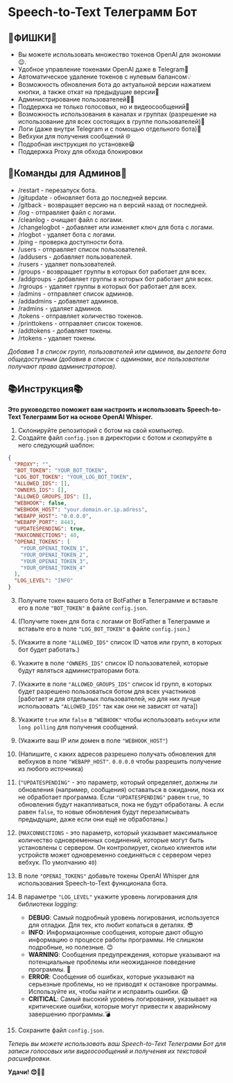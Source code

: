 # Speech-to-Text Телеграмм Бот


## 🌟ФИШКИ🌟

- Вы можете использовать множество токенов OpenAI для экономии😉.
- Удобное управление токенами OpenAI даже в Telegram🤖
- Автоматическое удаление токенов с нулевым балансом💡
- Возможность обновления бота до актуальной версии нажатием кнопки, а также откат на предыдущие версии👾
- Администрирование пользователей👮‍♂️
- Поддержка не только голосовых, но и видеосообщений🎥
- Возможность использования в каналах и группах (разрешение на использование для всех состоящих в группе пользователей)👥
- Логи (даже внутри Telegram и с помощью отдельного бота)📝
- Вебхуки для получения сообщений 🌐
- Подробная инструкция по установке😁
- Поддержка Proxy для обхода блокировки


## 👑Команды для Админов👑

- /restart - перезапуск бота.
- /gitupdate - обновляет бота до последней версии.
- /gitback - возвращает версию на n версий назад от последней.
- /log - отправляет файл с логами.
- /cleanlog - очищает файл с логами.
- /changelogbot - добавляет или изменяет ключ для бота с логами.
- /rlogbot - удаляет бота с логами.
- /ping - проверка доступности бота.
- /users - отправляет список пользователей.
- /addusers - добавляет пользователей.
- /rusers - удаляет пользователей.
- /groups - возвращает группы в которых бот работает для всех.
- /addgroups - добавляет группы в которых бот работает для всех.
- /rgroups - удаляет группы в которых бот работает для всех.
- /admins - отправляет список админов.
- /addadmins - добавляет админов.
- /radmins - удаляет админов.
- /tokens - отправляет количество токенов.
- /printtokens - отправляет список токенов.
- /addtokens - добавляет токены.
- /rtokens - удаляет токены.


_Добавив 1 в список групп, пользователей или админов, вы делаете бота общедоступным
(добавив в список с админами, все пользователи получают права администраторов)._


## 📚Инструкция📚

**Это руководство поможет вам настроить и использовать Speech-to-Text Телеграмм Бот на основе OpenAI Whisper.**

1. Склонируйте репозиторий с ботом на свой компьютер.
2. Создайте файл `config.json` в директории с ботом и скопируйте в него следующий шаблон:
```json
{
  "PROXY": "",
  "BOT_TOKEN": "YOUR_BOT_TOKEN",
  "LOG_BOT_TOKEN": "YOUR_LOG_BOT_TOKEN",
  "ALLOWED_IDS": [],
  "OWNERS_IDS": [],
  "ALLOWED_GROUPS_IDS": [],
  "WEBHOOK": false,
  "WEBHOOK_HOST": "your.domain.or.ip.adress",
  "WEBAPP_HOST": "0.0.0.0",
  "WEBAPP_PORT": 8443,
  "UPDATESPENDING": true,
  "MAXCONNECTIONS": 40,
  "OPENAI_TOKENS": [
    "YOUR_OPENAI_TOKEN_1",
    "YOUR_OPENAI_TOKEN_2",
    "YOUR_OPENAI_TOKEN_3",
    "YOUR_OPENAI_TOKEN_4"
  ],
  "LOG_LEVEL": "INFO"
}
```

3. Получите токен вашего бота от BotFather в Телеграмме и вставьте его в поле `"BOT_TOKEN"` в файле `config.json`.
4. (Получите токен для бота с логами от BotFather в Телеграмме и вставьте его в поле `"LOG_BOT_TOKEN"` в файле `config.json`.)
5. (Укажите в поле `"ALLOWED_IDS"` список ID чатов или групп, в которых бот будет работать.)
6. Укажите в поле `"OWNERS_IDS"` список ID пользователей, которые будут являться администраторами бота.
7. (Укажите в поле `"ALLOWED_GROUPS_IDS"` список id групп, в которых будет разрешено пользоваться ботом для всех участников [работает и для отдельных пользователей, но для них лучше использовать `"ALLOWED_IDS"` так как они не зависят от чата])
8. Укажите `true` или `false` в `"WEBHOOK"` чтобы использовать `вебхуки` или `long polling` для получения сообщений.
9. (Укажите ваш IP или домен в поле `"WEBHOOK_HOST"`)
10. (Напишите, с каких адресов разрешено получать обновления для вебхуков в поле `"WEBAPP_HOST"`. `0.0.0.0` чтобы разрешить получение из любого источника)
11. (`"UPDATESPENDING"` - это параметр, который определяет, должны ли обновления (например, сообщения) оставаться в ожидании, пока их не обработает программа.
    Если `"UPDATESPENDING"` равен `true`, то обновления будут накапливаться, пока не будут обработаны.
    А если равен `false`, то новые обновления будут перезаписывать предыдущие, даже если они ещё не обработаны.)
12. (`MAXCONNECTIONS` - это параметр, который указывает максимальное количество одновременных соединений, которые могут быть установлены с сервером.
    Он контролирует, сколько клиентов или устройств может одновременно соединяться с сервером через вебхук. По умолчанию `40`)
12. В поле `"OPENAI_TOKENS"` добавьте токены OpenAI Whisper для использования Speech-to-Text функционала бота.
13. В параметре `"LOG_LEVEL"` укажите уровень логирования для библиотеки *logging*:
	- **DEBUG**: Самый подробный уровень логирования, используется для отладки. Для тех, кто любит копаться в деталях. 😎
	- **INFO**: Информационные сообщения, которые дают общую информацию о процессе работы программы. Не слишком подробные, но полезные. 😊
	- **WARNING**: Сообщения предупреждения, которые указывают на потенциальные проблемы или неожиданное поведение программы. 🤔
	- **ERROR**: Сообщения об ошибках, которые указывают на серьезные проблемы, но не приводят к остановке программы. Используйте их, чтобы найти и исправить ошибки. 😱
	- **CRITICAL**: Самый высокий уровень логирования, указывает на критические ошибки, которые могут привести к аварийному завершению программы.💣

15. Сохраните файл `config.json`.

*Теперь вы можете использовать ваш Speech-to-Text Телеграмм Бот для записи голосовых или видеосообщений и получения их текстовой расшифровки.*

**Удачи! 😊🤖🎉**

